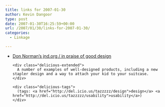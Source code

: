 ```yaml
---
title: links for 2007-01-30
author: Kevin Dangoor
type: post
date: 2007-01-30T16:25:59+00:00
url: /2007/01/30/links-for-2007-01-30/
categories:
  - Linkage

---
```

<ul class="delicious">
  <li>
    <div class="delicious-link">
      <a href="http://www.jnd.org/GoodDesign.html">Don Norman&#8217;s jnd.org / in praise of good design</a>
    </div>
    
    <div class="delicious-extended">
      A number of examples of well-designed products, including a new stapler design and a way to attach your kid to your suitcase.
    </div>
    
    <div class="delicious-tags">
      (tags: <a href="http://del.icio.us/tazzzzz/design">design</a> <a href="http://del.icio.us/tazzzzz/usability">usability</a>)
    </div>
  </li>
</ul>